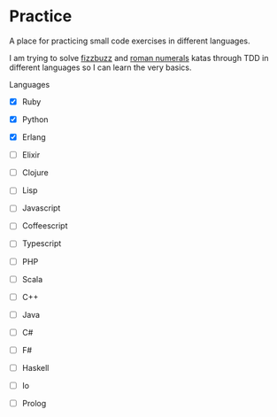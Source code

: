 # Practice
A place for practicing small code exercises in different languages.

I am trying to solve [fizzbuzz](http://codingdojo.org/cgi-bin/index.pl?KataFizzBuzz) and [roman numerals](http://codingdojo.org/cgi-bin/index.pl?KataRomanNumerals) katas through TDD in different languages so I can learn the very basics.


Languages
- [X] Ruby
- [X] Python
- [X] Erlang
- [ ] Elixir
- [ ] Clojure
- [ ] Lisp
- [ ] Javascript
- [ ] Coffeescript
- [ ] Typescript
- [ ] PHP
- [ ] Scala
- [ ] C++
- [ ] Java
- [ ] C#
- [ ] F#
- [ ] Haskell
- [ ] Io
- [ ] Prolog

